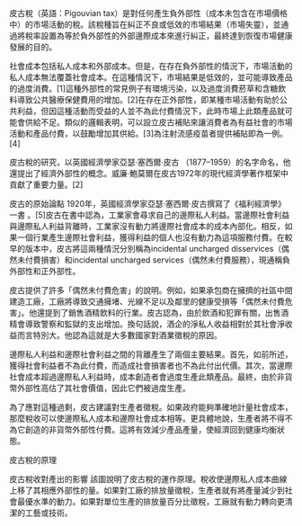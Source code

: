 皮古稅（英語：Pigouvian tax）是對任何產生負外部性（成本未包含在市場價格中）的市場活動的稅。該稅種旨在糾正不良或低效的市場結果（市場失靈），並通過將稅率設置為等於負外部性的外部邊際成本來進行糾正，最終達到恢復市場健康發展的目的。

社會成本包括私人成本和外部成本。但是，在存在負外部性的情況下，市場活動的私人成本無法覆蓋社會成本。在這種情況下，市場結果是低效的，並可能導致產品的過度消費。[1]這種外部性的常見例子有環境污染，以及過度消費菸草和含糖飲料導致公共醫療保健費用的增加。[2]在存在正外部性，即某種市場活動有助於公共利益，但因這種活動而受益的人並不為此付費情況下，此時市場上此類產品就可能會供給不足。類似的邏輯表明，可以設立皮古補貼來讓消費者為有益社會的市場活動和產品付費，以鼓勵增加其供給。[3]為注射流感疫苗者提供補貼即為一例。[4]

皮古稅的研究，以英國經濟學家亞瑟·塞西爾·皮古 （1877–1959）的名字命名，他還提出了經濟外部性的概念。威廉·鮑莫爾在皮古1972年的現代經濟學著作框架中貢獻了重要力量。[2]

皮古的原始論點
1920年，英國經濟學家亞瑟·塞西爾·皮古撰寫了《福利經濟學》一書 。[5]皮古在書中認為，工業家會尋求自己的邊際私人利益。當邊際社會利益與邊際私人利益背離時，工業家沒有動力將邊際社會成本的成本內部化。相反，如果一個行業產生邊際社會利益，獲得利益的個人也沒有動力為這項服務付費。在較早的版本中，皮古將這兩種情況分別稱為incidental uncharged disservices（偶然未付費損害）和incidental uncharged services（偶然未付費服務），現通稱負外部性和正外部性。

皮古提供了許多「偶然未付費危害」的說明。例如，如果承包商在擁擠的社區中間建造工廠，工廠將導致交通擁堵、光線不足以及鄰里的健康受損等「偶然未付費危害」。他還提到了銷售酒精飲料的行業。皮古認為，由於飲酒和犯罪有關，出售酒精會導致警察和監獄的支出增加。換句話說，酒企的淨私人收益相對於其社會淨收益而言特別大。他認為這就是大多數國家對酒業徵稅的原因。

邊際私人利益和邊際社會利益之間的背離產生了兩個主要結果。首先，如前所述，獲得社會利益者不為此付費，而造成社會損害者也不為此付出代價。其次，當邊際社會成本超過邊際私人利益時，成本創造者會過度生產此類產品。最終，由於非貨幣外部性高估了其社會價值，因此它們被過度生產。

為了應對這種過剩，皮古建議對生產者徵稅。如果政府能夠準確地計量社會成本，那麼稅收可以使邊際私人成本和邊際社會成本相等。更具體地說，生產者將不得不為它創造的非貨幣外部性付費。這將有效減少產品產量，使經濟回到健康均衡狀態。

皮古稅的原理

皮古稅收對產出的影響
該圖說明了皮古稅的運作原理。稅收使邊際私人成本曲線上移了其相應外部性的量。如果對工廠的排放量徵稅，生產者就有將產量減少到社會最優水準的動力。如果對單位生產的排放量百分比徵稅，工廠就有動力轉向更清潔的工藝或技術。
